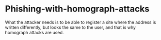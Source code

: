 # Phishing-with-homograph-attacks
What the attacker needs is to be able to register a site where the address is written differently, but looks the same to the user, and that is why homograph attacks are used.
